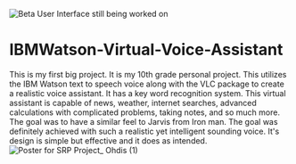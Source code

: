 ![Beta User Interface still being worked on](https://user-images.githubusercontent.com/50426742/114972170-f7ad5600-9e4b-11eb-99c2-88507b844d07.png)
# IBMWatson-Virtual-Voice-Assistant
This is my first big project. It is my 10th grade personal project. This utilizes the IBM Watson text to speech voice along with the VLC package to create a realistic voice assistant. It has a key word recognition system. This virtual assistant is capable of news, weather, internet searches, advanced calculations with complicated problems, taking notes, and so much more. The goal was to have a similar feel to Jarvis from Iron man. The goal was definitely achieved with such a realistic yet intelligent sounding voice. It's design is simple but effective and it does as intended. 
![Poster for SRP Project_ Ohdis (1)](https://user-images.githubusercontent.com/50426742/163075791-51969881-6080-4475-8cc8-9d2f66d95757.png)
